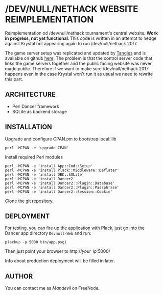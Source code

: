 # /DEV/NULL/NETHACK WEBSITE REIMPLEMENTATION

Reimplementation od /dev/null/nethack tournament's central website. **Work in
progress, not yet functional**. This code is written in an attempt to hedge
against Krystal not appearing again to run /dev/null/nethack 2017.

The game server setup was replicated and updated by
[Tangles](https://github.com/NHtangles) and is available on github
[here](https://github.com/NHTangles/devnull-gameserver). The problem is
that the control server code that links the game servers together and
the public facing website was never made public. Therefore if we want to
make sure /dev/null/nethack 2017 happens even in the case Krystal won't
run it as usual we need to rewrite this part.

## ARCHITECTURE

* Perl Dancer framework
* SQLite as backend storage

## INSTALLATION

Upgrade and configure CPAN.pm to bootstrap local::lib

    perl -MCPAN -e 'upgrade CPAN'

Install required Perl modules

    perl -MCPAN -e 'install App::Cmd::Setup'
    perl -MCPAN -e 'install Plack::Middleware::Deflater'
    perl -MCPAN -e 'install DBD::SQLite'
    perl -MCPAN -e 'install Dancer2'
    perl -MCPAN -e 'install Dancer2::Plugin::Database'
    perl -MCPAN -e 'install Dancer2::Plugin::Passphrase'
    perl -MCPAN -e 'install Dancer2::Session::Cookie'

Clone the git repository.

## DEPLOYMENT

For testing, you can fire up the application with Plack, just go into the
Dancer app directory `Devnull-Web` and run:

    plackup -p 5000 bin/app.psgi

Then just point your browser to http://*your_ip*:5000/

Info about production deployment will be filled in later.

## AUTHOR

You can contact me as *Mandevil* on FreeNode.
